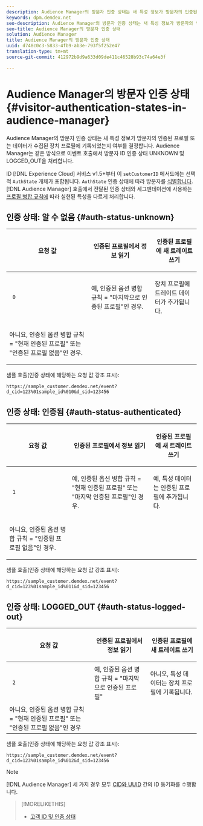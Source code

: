 ```yaml
---
description: Audience Manager의 방문자 인증 상태는 새 특성 정보가 방문자의 인증된 프로필 또는 데이터가 수집된 장치 프로필에 기록되었는지 여부를 결정합니다. Audience Manager는 같은 방식으로 이벤트 호출에서 방문자 ID 인증 상태 UNKNOWN 및 LOGGED_OUT을 처리합니다.
keywords: dpm.demdex.net
seo-description: Audience Manager의 방문자 인증 상태는 새 특성 정보가 방문자의 인증된 프로필 또는 데이터가 수집된 장치 프로필에 기록되었는지 여부를 결정합니다. Audience Manager는 같은 방식으로 이벤트 호출에서 방문자 ID 인증 상태 UNKNOWN 및 LOGGED_OUT을 처리합니다.
seo-title: Audience Manager의 방문자 인증 상태
solution: Audience Manager
title: Audience Manager의 방문자 인증 상태
uuid: d748c0c3-5833-4fb9-ab3e-793f5f252e47
translation-type: tm+mt
source-git-commit: 412972b9d9a633d09de411c46528b93c74a64e3f

---
```



# Audience Manager의 방문자 인증 상태{#visitor-authentication-states-in-audience-manager}

Audience Manager의 방문자 인증 상태는 새 특성 정보가 방문자의 인증된 프로필 또는 데이터가 수집된 장치 프로필에 기록되었는지 여부를 결정합니다. Audience Manager는 같은 방식으로 이벤트 호출에서 방문자 ID 인증 상태 UNKNOWN 및 LOGGED_OUT을 처리합니다.

ID [!DNL Experience Cloud] 서비스 v1.5+부터 이 `setCustomerID` 메서드에는 선택적 `AuthState` 개체가 포함됩니다. `AuthState` 인증 상태에 따라 방문자를 [식별합니다](https://docs.adobe.com/content/help/en/id-service/using/reference/authenticated-state.html). [!DNL Audience Manager] 호출에서 전달된 인증 상태와 세그멘테이션에 사용하는 [프로필 병합 규칙에](../features/profile-merge-rules/merge-rules-dashboard.md) 따라 실현된 특성을 다르게 처리합니다.

## 인증 상태: 알 수 없음 {#auth-status-unknown}

<table id="table_E1EA51533FAE4BBFB338D6F6116BC1F9"> 
 <thead> 
  <tr> 
   <th colname="col1" class="entry"> <p>요청 값 </p> </th> 
   <th colname="col2" class="entry"> <p> <b>인증된 프로필에서 정보 읽기</b> </p> </th> 
   <th colname="col3" class="entry"> <p> <b>인증된 프로필에</b> 새 트레이트 쓰기 </p> </th> 
  </tr> 
 </thead>
 <tbody> 
  <tr> 
   <td colname="col1" morerows="1"> <p> <code> 0 </code> </p> </td> 
   <td colname="col2"> <p>예, 인증된 옵션 병합 규칙 = "마지막으로 인증된 프로필"인 경우. </p> </td> 
   <td colname="col3" morerows="1"> <p>장치 프로필에 트레이트 데이터가 추가됩니다. </p> </td> 
  </tr> 
  <tr> 
   <td colname="col2"> <p>아니요, 인증된 옵션 병합 규칙 = "현재 인증된 프로필" 또는 "인증된 프로필 없음"인 경우. </p> </td> 
  </tr> 
 </tbody> 
</table>

샘플 호출(인증 상태에 해당하는 요청 값 강조 표시):

`https://sample_customer.demdex.net/event?d_cid=123%01sample_id%010&d_sid=123456`

## 인증 상태: 인증됨 {#auth-status-authenticated}

<table id="table_956ABF96024744308F7773E1F96482B7"> 
 <thead> 
  <tr> 
   <th colname="col1" class="entry"> <p>요청 값 </p> </th> 
   <th colname="col2" class="entry"> <p> <b>인증된 프로필에서 정보 읽기</b> </p> </th> 
   <th colname="col3" class="entry"> <p> <b>인증된 프로필에</b> 새 트레이트 쓰기 </p> </th> 
  </tr> 
 </thead>
 <tbody> 
  <tr> 
   <td colname="col1" morerows="1"> <p> <code> 1 </code> </p> </td> 
   <td colname="col2"> <p>예, 인증된 옵션 병합 규칙 = "현재 인증된 프로필" 또는 "마지막 인증된 프로필"인 경우. </p> </td> 
   <td colname="col3" morerows="1"> <p>예, 특성 데이터는 인증된 프로필에 추가됩니다. </p> </td> 
  </tr> 
  <tr> 
   <td colname="col2"> <p>아니요, 인증된 옵션 병합 규칙 = "인증된 프로필 없음"인 경우. </p> </td> 
  </tr> 
 </tbody> 
</table>

샘플 호출(인증 상태에 해당하는 요청 값 강조 표시):

`https://sample_customer.demdex.net/event?d_cid=123%01sample_id%011&d_sid=123456`

## 인증 상태: LOGGED_OUT {#auth-status-logged-out}

<table id="table_783F0CBB0431482AA49F41468FA65B19"> 
 <thead> 
  <tr> 
   <th colname="col1" class="entry"> <p>요청 값 </p> </th> 
   <th colname="col2" class="entry"> <p> <b>인증된 프로필에서 정보 읽기</b> </p> </th> 
   <th colname="col3" class="entry"> <p> <b>인증된 프로필에</b> 새 트레이트 쓰기 </p> </th> 
  </tr> 
 </thead>
 <tbody> 
  <tr> 
   <td colname="col1" morerows="1"> <p> <code> 2 </code> </p> </td> 
   <td colname="col2"> 예, 인증된 옵션 병합 규칙 = "마지막으로 인증된 프로필" </td> 
   <td colname="col3" morerows="1"> <p>아니오, 특성 데이터는 장치 프로필에 기록됩니다. </p> </td> 
  </tr> 
  <tr> 
   <td colname="col2"> 아니요, 인증된 옵션 병합 규칙 = "현재 인증된 프로필" 또는 "인증된 프로필 없음"인 경우 </td> 
  </tr> 
 </tbody> 
</table>

샘플 호출(인증 상태에 해당하는 요청 값 강조 표시):

`https://sample_customer.demdex.net/event?d_cid=123%01sample_id%012&d_sid=123456`

>[!NOTE]
>
>[!DNL Audience Manager] 세 가지 경우 모두 [CID와 UUID](../reference/ids-in-aam.md) 간의 ID 동기화를 수행합니다.

>[!MORELIKETHIS]
>
>* [고객 ID 및 인증 상태](https://docs.adobe.com/content/help/en/id-service/using/reference/authenticated-state.html)

